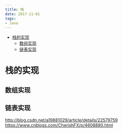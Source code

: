 ```yaml
---
title: 栈
date: 2017-11-01
tags:
- Java
---
```

<!-- TOC -->

- [栈的实现](#栈的实现)
    - [数组实现](#数组实现)
    - [链表实现](#链表实现)

<!-- /TOC -->

# 栈的实现

## 数组实现






## 链表实现







http://blog.csdn.net/a19881029/article/details/22579759
https://www.cnblogs.com/CherishFX/p/4608880.html


